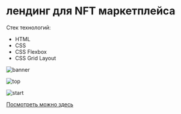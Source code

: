 # лендинг для NFT маркетплейса

Стек технологий:
* HTML
* CSS
* CSS Flexbox
* CSS Grid Layout

 
![banner](https://github.com/dianaveselkina/NFTmarketplace/assets/120037350/8ad1975d-6918-4836-9b52-ed357fdee187)



![top](https://github.com/dianaveselkina/NFTmarketplace/assets/120037350/e882fbdd-3a3f-47d9-99ad-50e24019a4b4)



![start](https://github.com/dianaveselkina/NFTmarketplace/assets/120037350/28529710-9d92-4093-a7e5-2670680d042d)

[Посмотреть можно здесь](https://dianaveselkina.github.io/NFTmarketplace/)
